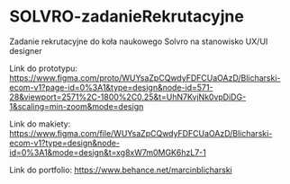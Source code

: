 # SOLVRO-zadanieRekrutacyjne
Zadanie rekrutacyjne do koła naukowego Solvro na stanowisko UX/UI designer

Link do prototypu: https://www.figma.com/proto/WUYsaZpCQwdyFDFCUaOAzD/Blicharski-ecom-v1?page-id=0%3A1&type=design&node-id=571-28&viewport=2571%2C-1800%2C0.25&t=UhN7KvjNk0vpDiDG-1&scaling=min-zoom&mode=design

Link do makiety: https://www.figma.com/file/WUYsaZpCQwdyFDFCUaOAzD/Blicharski-ecom-v1?type=design&node-id=0%3A1&mode=design&t=xg8xW7m0MGK6hzL7-1

Link do portfolio: https://www.behance.net/marcinblicharski
